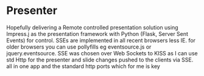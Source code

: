 Presenter
=========

Hopefully delivering a Remote controlled presentation solution using
Impress.j as the presentation framework with Python (Flask, Server Sent Events)
for control.
SSEs are implemented in all recent browsers less IE.  for older browsers
you can use pollyfills eg eventsource.js or jquery.eventsource.
SSE was chosen over Web Sockets to KISS as I can use std Http for the presenter 
and slide changes pushed to the clients via SSE.  all in one app and the standard
http ports which for me is key